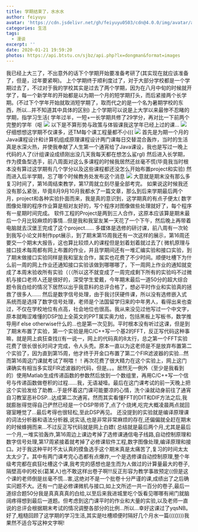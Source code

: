 ```yaml
---
title: 学期结束了，水水水
author: feiyuyu
avatar: 'https://cdn.jsdelivr.net/gh/feiyuyu0503/cdn@4.0.0/img/avatar/avater.jpg'
categories: 生活
tags:
  - 漫谈
excerpt: ''
date: 2020-01-21 19:59:20
photos: https://api.btstu.cn/sjbz/api.php?lx=dongman&format=images
---
```


我已经上大三了，不出意外的话下个学期开始要准备考研了(其实现在就应该准备了，但是，过年要紧啊)。 上个学期终于顺利度过了，对于大部分学校都是一个学期过去了，不过对于我的学校其实是过去了两个学期，因为在八月中旬的时候就开学了，每一个新学年的开始都是以为期一个月的短学期打头，而后紧接两个长学期。(不过下个学年开始就取消短学期了，取而代之的是一个名为暑期学校的东西，所以…并不知道其中具体的区别) 上个学期可以说是上大学以来最惨不忍睹的学期，指学习生活( 学年过半，一短+一长学期共修了29学分，再对比一下前两个完整的学年（呕 ![](http://www.feiyuyu.net/wp-content/uploads/2020/01/223006.png) 以下是不算形势与政策与体锻课我这学年已经上过的课… ![](http://www.feiyuyu.net/wp-content/uploads/2020/01/222753.png) 仔细想想这学期不仅课多，还TM每个课工程量都不小((( ![](http://www.feiyuyu.net/wp-content/uploads/2020/01/CAADBQADEwADfL1tC7AJIZmMHqO9FgQ-2.png) 首先是为期一个月的Java课程设计和计算机组成原理课程设计两门课每日交替混合轰炸，当时的生活真是水深火热，并使我奉献了人生第一个通宵给了Java课设，我也是写过一晚上代码的人了(计组课设成绩刚出没几天我每天都在想怎么鲨rgl) 然后进入长学期，作为摸鱼型选手，前八周面对这么多课程的时候我居然还丝毫不慌(毕竟我当时根本没有算过这学期有几个学分以及这些课程都还没怎么开始布置project和实验) 然而进入后半学期，忘了哪个时候教务处发布这个消息 ![](http://www.feiyuyu.net/wp-content/uploads/2020/01/20200121230458.png) 大意就是期末没有那么多复习时间了，第16周结束教学，第17周就立刻尽量全部考完。 如果说这时候我还没有那么紧张，毕竟8月9月10月我都水了一篇文章，那么到后来学期最后两个月，project和各种实验扑面而来，我是真的意识到，这学期真的有点子便太( 数字图像处理的程序作业算是相对友好的，写个程序对图像做些处理就好了，每个程序有一星期时间完成。 软件工程的Project是两到三人合作，这原本应该算是期末最后一个月比较麻烦的事情…但是我和我室友某一天花了一个下午，然后晚上再带着电脑就去汉堡王完成了这个project…… 多媒体是选修的研讨课，前八周有一次轮到我写小论文并制作ppt展示，到了期末第15周我还有一次这样的展示，第16周还要交一个期末大报告，这也算比较烦人的课程但是划着划着就过去了( 微机原理与接口技术每周都有网上布置的作业，并且学期间还有一堆汇编实验和接口实验，到了期末做接口实验同样是我和室友合作，属实也花费了不少时间。顺便吐槽下为什么前一周的网上作业还通知接口实验该做到哪哪哪了，下一周网上作业的通知就变成了本周末验收所有实验（（（所以这不就变成了一周完成剩下所有的实验吗不过微机与接口老师人还是很好的，深受学生爱戴，今年期末最后一道50分的超大综合题令我白给的情况下居然以出乎我意料的总评合格了，想必平时作业和实验真的拯救了很多人…… 然后是数字信号处理，由于我讨厌硬件课，所以没有选修嵌入式系统而是选择了数字信号处理，老师是个法国留学归来的中年男人，看得出来也查过，不仅在学校地位有点高，社会地位也很高。我从来没见过他写过一个中文字，原本就晦涩难懂的DSP加上全英文的PPT属实奥力给，包括黑板上写板书，数学推导用if else otherwise什么的…也是第一次见到。平时根本没有听过这课，但是到了期末布置了实验，第一个实验是用C/C++写一个基2的FFT，反正写代码这种事嘛，就是网上疯狂查找((有一说一，网上的代码真的8太行，总之第一个FFT实验花费了很长很长时间才完成，令人头秃。原本一直以为这老师是不是放弃布置第二个实验了，因为直到第15周，他才终于开金口布置了第二个FIR滤波器的实验…然而第16周这门课就考试了啊喂！！再次花费了很大精力在这个实验上，网上这门课确实有相当多实现FIR滤波器的代码，但是。。。居然无一例外（至少是我看到的）使用Matlab生成传递函数的参数然后放到一个数组里，再用C/C++写一个信号与传递函数做卷积的过程……我，无语凝噎。最后在这门课考试的前一天晚上把这个实验发给了助教…于是怀着这门课可能要凉的心情，洗个澡就动身前往了通宵自习教室恶补DSP…达成第二次通宵。然而其实看懂FFT的DIT和DIF方法之后,我就膨胀得觉得自己俨然已经是一个DSP带师了,点了个烧烤,吃完大概凌晨两点就回寝室睡觉了…最后考得也很轻松,至此DSP再见。 还没提到的实验就是编译原理课的词法分析器和语法分析器,说实话,也是非常非常麻烦的存在,还偏偏就全赶在期末的时候蜂拥而来…不过反正写代码就是网上白嫖( 总结就是最后两个月,尤其是最后一个月,一堆实验轰炸,第16周边上课边考掉了选修课通信电子线路,自动控制原理和数字信号处理,第17周紧接着就考掉了必修课软件工程,数字图像处理,编译原理和接口。对于我这种平时不太认真的摸鱼选手这个期末真是太痛苦了,复习的时间太太太太少了。其中有两门课考完心态都有点爆炸,一个是选修课自动控制原理,整个年级考完都在疯狂吐槽这个课,我考完的感想也是生而为人做过的计算量最大的卷子,隔壁高中的校长(葛某人)也不敢这样出卷子啊!!!反正形容为教学事故预定((但是这个课的老师倒是丝毫不慌…害,这绝对不是一个批卷十分严谨的课,成绩出了之后确实问题不大。还有一门是必修课微机与接口,如上文所述一共一百分的卷子,最后一道综合题50分我是真真真真的白给,以至后来我进城里吃个饭看见哪哪有闸门就脑阔疼得想到最后一道题。但考虑到这门课平时的作业和大量的实验,以及老师一直说的总评会根据期末考试的情况调整各部分的比例…所以…幸好这课过了yqsNB。 好了,粗糙回顾了这学期的学习生活,其实是吐槽顺便时隔好几个月水一篇(((())))我果然不适合写这种文字啊!